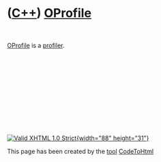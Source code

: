 



 

 

 

 

 

([C++](Cpp.htm)) [OProfile](OProfile.htm)
=========================================

 

[OProfile](OProfile.htm) is a [profiler](CppProfiler.htm).

 

 

 

 

 





 

[![Valid XHTML 1.0 Strict](valid-xhtml10.png){width="88"
height="31"}](http://validator.w3.org/check?uri=referer)

This page has been created by the [tool](Tools.htm)
[CodeToHtml](ToolCodeToHtml.htm)
